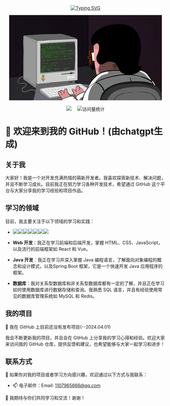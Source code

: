 <div align="center">
  
  <!-- dynamic typing effect 动态打字效果 -->
  <div align="center">
    <a href="https://space.bilibili.com/2996371">
        <img src="https://readme-typing-svg.demolab.com?font=Agave&weight=800&pause=1000&color=F70000&center=true&vCenter=true&random=false&width=435&lines=console.log('hello+world')" alt="Typing SVG" />
    </a>
  </div>

  <!-- knock code pictures 敲代码的图片 -->
  <img src="https://github.com/JerryOAO/JerryOAO/blob/master/image/person.gif?raw=true" /><br>

  <!-- profile logo 个人资料徽标 -->
  <div align="center">
    <!-- <a href="https://juejin.cn/user/3257207932075799"><img src="https://img.shields.io/badge/Website-博客-blue" /></a>&emsp; -->
    <a href="https://space.bilibili.com/2996371/"><img src="https://img.shields.io/badge/杰瑞OAO-B站-ff69b4" /></a>&emsp;
    <!-- <a href="https://blog.csdn.net/qq_35578171/"><img src="https://img.shields.io/badge/CSDN-论坛-c32136" /></a>&emsp;
    <a href="https://www.zhihu.com/people/zhjunqiu"><img src="https://img.shields.io/badge/Zhihu-知乎-blue" /></a>&emsp; -->
    <!-- visitor statistics logo 访问量统计徽标 -->
    <img src="https://komarev.com/ghpvc/?username=JerryOAO&label=Views&color=0e75b6&style=flat" alt="访问量统计" />
  </div>
</div>

# 👋 欢迎来到我的 GitHub！(由chatgpt生成)

## 关于我
大家好！我是一个对开发充满热情的萌新开发者。我喜欢探索新技术、解决问题，并且不断学习成长。目前我正在努力学习各种开发技术，希望通过 GitHub 这个平台与大家分享我的学习经验和项目作品。

## 学习的领域
目前，我主要关注于以下领域的学习和实践：

- <span > <img src="https://img.shields.io/badge/-HTML5-f66fb2?style=flat-square&logo=html5&logoColor=white" /><img src="https://img.shields.io/badge/-CSS3-1572B6?style=flat-square&logo=css3" /><img src="https://img.shields.io/badge/-JavaScript-oringe?style=flat-square&logo=javascript" /><img src="https://img.shields.io/badge/-Vue-1572b6?style=flat-square&logo=vuedotjs" /><img src="https://img.shields.io/badge/-React-f66fb2?style=flat-square&logo=react" /><img src="https://img.shields.io/badge/-Springboot-1572b6?style=flat-square&logo=springboot" /><img src="https://img.shields.io/badge/-JavaScript-oringe?style=flat-square&logo=javascript" /></span>

- **Web 开发**：我正在学习前端和后端开发，掌握 HTML、CSS、JavaScript，以及流行的前端框架如 React 和 Vue。

- **Java 开发**：我正在学习并深入掌握 Java 编程语言，了解面向对象编程的概念和设计模式，以及Spring Boot 框架，它是一个快速开发 Java 应用程序的框架。

- **数据库**：我对关系型数据库和非关系型数据库都有一定的了解，并且正在学习如何使用数据库进行数据存储和查询。我熟悉 SQL 语言，并且有经验使用常见的数据库管理系统如 MySQL 和 Redis。


## 我的项目
👀 我在 GitHub 上目前还没有发布项目(--2024.04.01) 

我会不断更新我的项目，并且会在 GitHub 上分享我的学习心得和经验。欢迎大家来访问我的 GitHub 仓库，提供反馈和建议，也希望能够与大家一起学习和进步！

## 联系方式
📖 如果你对我的项目或者学习方向感兴趣，欢迎通过以下方式与我联系：

- 📫 电子邮件：Email: 1107965666@qq.com

🚀 我期待与你们共同学习和交流！谢谢！

